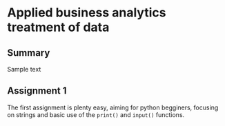 # Applied business analytics treatment of data
## Summary
Sample text
## Assignment 1
The first assignment is plenty easy, aiming for python begginers, focusing on strings and basic use of the ```print()``` and ```input()``` functions.